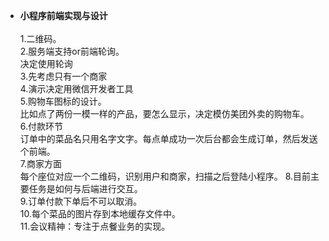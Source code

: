 

- **小程序前端实现与设计**<br><br>
1.二维码。<br>
2.服务端支持or前端轮询。<br>
决定使用轮询<br>
3.先考虑只有一个商家<br>
4.演示决定用微信开发者工具<br>
5.购物车图标的设计。<br>
比如点了两份一模一样的产品，要怎么显示，决定模仿美团外卖的购物车。<br>
6.付款环节<br>
订单中的菜品名只用名字文字。每点单成功一次后台都会生成订单，然后发送个前端。<br>
7.商家方面<br>
每个座位对应一个二维码，识别用户和商家，扫描之后登陆小程序。
8.目前主要任务是如何与后端进行交互。<br>
9.订单付款下单后不可以取消。<br>
10.每个菜品的图片存到本地缓存文件中。<br>
11.会议精神：专注于点餐业务的实现。

